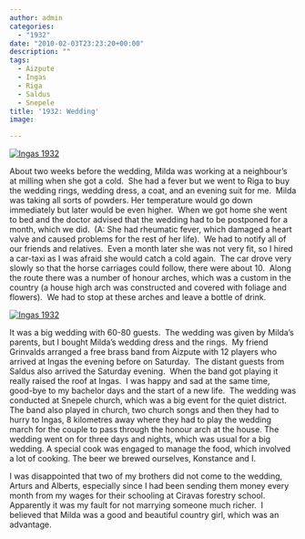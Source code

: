 ```yaml
---
author: admin
categories:
  - "1932"
date: "2010-02-03T23:23:20+00:00"
description: ""
tags:
  - Aizpute
  - Ingas
  - Riga
  - Saldus
  - Snepele
title: '1932: Wedding'
image: 

---
```

[![Ingas 1932](http://farm3.static.flickr.com/2736/4271206624_0aec03cf29.jpg)](http://www.flickr.com/photos/64918212@N00/4271206624/ "Ingas 1932")

About two weeks before the wedding, Milda was working at a neighbour’s at milling when she got a cold.  She had a fever but we went to Riga to buy the wedding rings, wedding dress, a coat, and an evening suit for me.  Milda was taking all sorts of powders. Her temperature would go down immediately but later would be even higher.  When we got home she went to bed and the doctor advised that the wedding had to be postponed for a month, which we did.  (A: She had rheumatic fever, which damaged a heart valve and caused problems for the rest of her life).  We had to notify all of our friends and relatives.  Even a month later she was not very fit, so I hired a car-taxi as I was afraid she would catch a cold again.  The car drove very slowly so that the horse carriages could follow, there were about 10.  Along the route there was a number of honour arches, which was a custom in the country (a house high arch was constructed and covered with foliage and flowers).  We had to stop at these arches and leave a bottle of drink.

[![Ingas 1932](http://farm3.static.flickr.com/2683/4271234964_e8dbb4119b.jpg)](http://www.flickr.com/photos/64918212@N00/4271234964/ "Ingas 1932")

It was a big wedding with 60-80 guests.  The wedding was given by Milda’s parents, but I bought Milda’s wedding dress and the rings.  My friend Grinvalds arranged a free brass band from Aizpute with 12 players who arrived at Ingas the evening before on Saturday.  The distant guests from Saldus also arrived the Saturday evening.  When the band got playing it really raised the roof at Ingas.  I was happy and sad at the same time,  good-bye to my bachelor days and the start of a new life.  The wedding was conducted at Snepele church, which was a big event for the quiet district.  The band also played in church, two church songs and then they had to hurry to Ingas, 8 kilometres away where they had to play the wedding march for the couple to pass through the honour arch at the house. The wedding went on for three days and nights, which was usual for a big wedding. A special cook was engaged to manage the food, which involved a lot of cooking. The beer we brewed ourselves, Konstance and I.

I was disappointed that two of my brothers did not come to the wedding, Arturs and Alberts, especially since I had been sending them money every month from my wages for their schooling at Ciravas forestry school.  Apparently it was my fault for not marrying someone much richer.  I believed that Milda was a good and beautiful country girl, which was an advantage.
